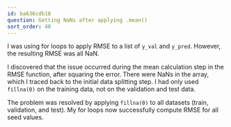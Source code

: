 ```yaml
---
id: ba636cdb18
question: Getting NaNs after applying .mean()
sort_order: 40
---
```


I was using for loops to apply RMSE to a list of `y_val` and `y_pred`. However, the resulting RMSE was all NaN.

I discovered that the issue occurred during the mean calculation step in the RMSE function, after squaring the error. There were NaNs in the array, which I traced back to the initial data splitting step. I had only used `fillna(0)` on the training data, not on the validation and test data. 

The problem was resolved by applying `fillna(0)` to all datasets (train, validation, and test). My for loops now successfully compute RMSE for all seed values.

